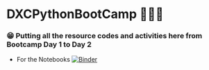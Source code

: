 # DXCPythonBootCamp 🐍👨‍💻

### 😁 Putting all the resource codes and activities here from Bootcamp Day 1 to Day 2
 - For the Notebooks [![Binder](https://mybinder.org/badge_logo.svg)](https://mybinder.org/v2/gh/ninjakwarl/DXCPythonBootCamp/master?filepath=notebooks)
